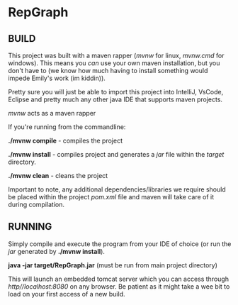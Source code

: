 # RepGraph

## BUILD

This project was built with a maven rapper (*mvnw* for linux, *mvnw.cmd* for windows). This means you _can_ use your own maven installation, but you don't have to (we know how much having to install something would impede Emily's work (im kiddin)).

Pretty sure you will just be able to import this project into IntelliJ, VsCode, Eclipse and pretty much any other java IDE that supports maven projects.

*mvnw* acts as a maven rapper

If you're running from the commandline:

**./mvnw compile**     -  compiles the project

**./mvnw install**     -  compiles project and generates a *jar* file within the *target* directory.

**./mvnw clean**       -  cleans the project

Important to note, any additional dependencies/libraries we require should be placed within the project
*pom.xml* file and maven will take care of it during compilation.

## RUNNING

Simply compile and execute the program from your IDE of choice (or run the *jar* generated by **./mvnw install**).

**java -jar target/RepGraph.jar**   (must be run from main project directory)

This will launch an embedded tomcat server which you can access through *http//localhost:8080* on any
browser. Be patient as it might take a wee bit to load on your first access of a new build.